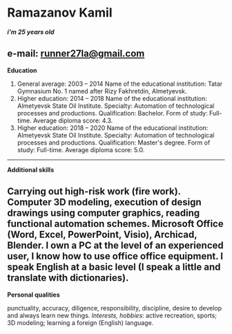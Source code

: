 # Ramazanov Kamil

___i'm 25 years old___

__e-mail:__
runner27la@gmail.com
---

__Education__
1. General average: 2003 – 2014
Name of the educational institution: Tatar Gymnasium No. 1 named after Rizy Fakhretdin, Almetyevsk.
2. Higher education: 2014 – 2018
Name of the educational institution: Almetyevsk State Oil Institute.
Specialty: Automation of technological processes and productions.
Qualification: Bachelor.
Form of study: Full-time.
Average diploma score: 4.3.
3. Higher education: 2018 – 2020
Name of the educational institution: Almetyevsk State Oil Institute.
Specialty: Automation of technological processes and productions.
Qualification: Master's degree.
Form of study: Full-time.
Average diploma score: 5.0.
---

__Additional skills__

Carrying out high-risk work (fire work).
Computer 3D modeling, execution of design drawings using computer graphics, reading functional automation schemes.
Microsoft Office (Word, Excel, PowerPoint, Visio), Archicad, Blender.
I own a PC at the level of an experienced user, I know how to use office office equipment.
I speak English at a basic level (I speak a little and translate with dictionaries).
---

__Personal qualities__

punctuality, accuracy, diligence, responsibility, discipline, desire to develop and always learn new things.
_Interests, hobbies:_ active recreation, sports; 3D modeling; learning a foreign (English) language.

